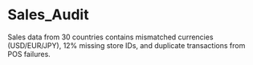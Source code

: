# Sales_Audit
 Sales data from 30  countries contains  mismatched currencies  (USD/EUR/JPY), 12%  missing store IDs, and  duplicate transactions  from POS failures.
